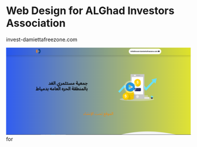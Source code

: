 # Web Design for ALGhad Investors Association
invest-damiettafreezone.com

![alt text](images/Screenshot.png "Title Text")
for
